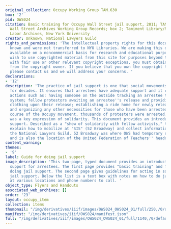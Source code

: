 ```yaml
---
original_collection: Occupy Working Group TAM.630
box: '2'
pid: OWS024
citation: Basic training for Occupy Wall Street jail support, 2011; TAM.630 Occupy
  Wall Street Archives Working Group Records; box 2; Tamiment Library/Robert F. Wagner
  Labor Archives, New York University
creator: Unknown, National Lawyers Guild
rights_and_permissions: 'The intellectual property rights for this document are not
  known and were not transferred to NYU Libraries. We are making this document publicly
  available on a noncommercial basis for research and educational purposes. If you
  wish to use copyrighted material from this site for purposes beyond those in accordance
  with fair use or other relevant copyright exceptions, you must obtain permission
  from the copyright owner. If you believe that you own the copyright to this document,
  please contact us and we will address your concerns. '
declarations:
- '12'
description: 'The practice of jail support is one that social movements have employed
  for decades. It ensures that arrestees have adequate support and it can include
  actions such as: having someone on the outside tracking an arrestee through the
  system; fellow protestors awaiting an arrestee''s release and providing food and
  clothing upon their release; establishing a ride home for newly released arrestees;
  and organizing any other necessities for those who have been arrested. Over the
  course of the Occupy movement, thousands of protesters were arrested, and jail support
  was a key expression of solidarity. This document provides an introduction to jail
  support. Described as a "show of solidarity with fellow activists," the guide helps
  explain how to mobilize at "SIS" (52 Broadway) and collect information to give to
  the National Lawyers Guild. 52 Broadway was where OWS had temporary storage space
  and is also the location of the United Federation of Teachers'' headquarters.'
content_warning:
themes:
- '9'
label: Guide for doing jail support
image_description: 'This two-page, typed document provides an introduction to jail
  support for arrestees. The first page provides "basic training" and four tips for
  doing jail support. The second page gives guidelines for acting in solidarity during
  jail support. Below the list is a text box with notes on how to do jail support
  at various locations and phone numbers to call. '
object_type: Flyers and Handouts
associated_web_archives: []
order: '23'
layout: occupy_item
collection: items
thumbnail: "/img/derivatives/iiif/images/OWS024_OWS024_01/full/250,/0/default.jpg"
manifest: "/img/derivatives/iiif/OWS024/manifest.json"
full: "/img/derivatives/iiif/images/OWS024_OWS024_01/full/1140,/0/default.jpg"
---
```

